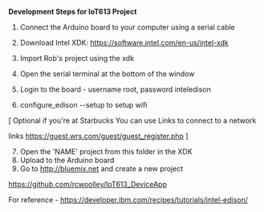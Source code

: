 **Development Steps for IoT613 Project**

1. Connect the Arduino board to your computer using a serial cable
2. Download Intel XDK: https://software.intel.com/en-us/intel-xdk
3. Import Rob's project using the xdk
4. Open the serial terminal at the bottom of the window
5. Login to the board - username root, password inteledison

6. configure_edison --setup to setup wifi

[ Optional if you're at Starbucks You can use Links to connect to a network

links https://guest.wrs.com/guest/guest_register.php ]

7. Open the 'NAME' project from this folder in the XDK
8. Upload to the Arduino board
9. Go to http://bluemix.net and create a new project

https://github.com/rcwoolley/IoT613_DeviceApp

For reference - https://developer.ibm.com/recipes/tutorials/intel-edison/
